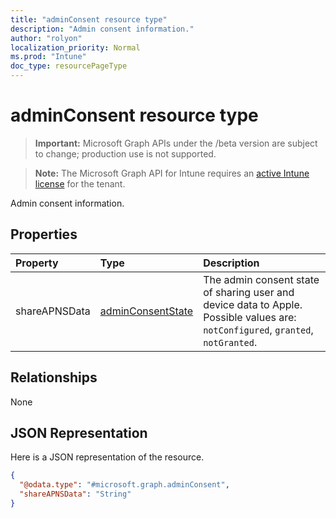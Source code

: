 ```yaml
---
title: "adminConsent resource type"
description: "Admin consent information."
author: "rolyon"
localization_priority: Normal
ms.prod: "Intune"
doc_type: resourcePageType
---
```


# adminConsent resource type

> **Important:** Microsoft Graph APIs under the /beta version are subject to change; production use is not supported.

> **Note:** The Microsoft Graph API for Intune requires an [active Intune license](https://go.microsoft.com/fwlink/?linkid=839381) for the tenant.

Admin consent information.

## Properties
|Property|Type|Description|
|:---|:---|:---|
|shareAPNSData|[adminConsentState](../resources/intune-devices-adminconsentstate.md)|The admin consent state of sharing user and device data to Apple. Possible values are: `notConfigured`, `granted`, `notGranted`.|

## Relationships
None

## JSON Representation
Here is a JSON representation of the resource.
<!-- {
  "blockType": "resource",
  "@odata.type": "microsoft.graph.adminConsent"
}
-->
``` json
{
  "@odata.type": "#microsoft.graph.adminConsent",
  "shareAPNSData": "String"
}
```





